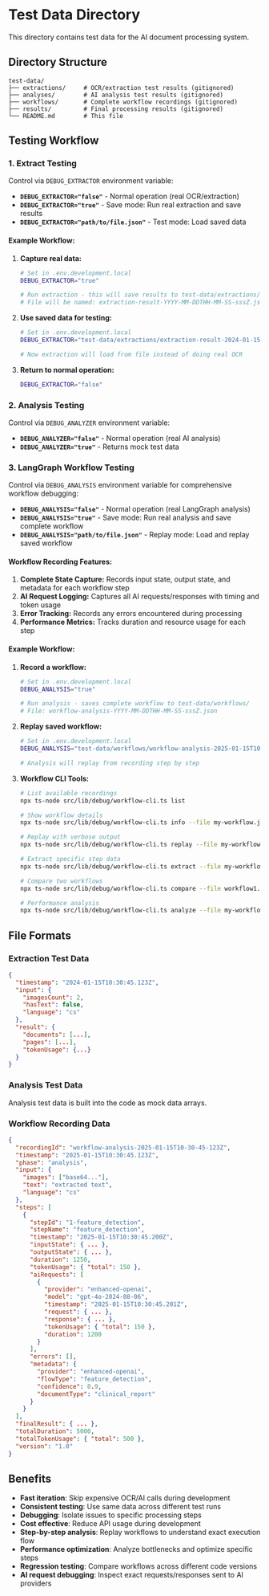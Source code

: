# Test Data Directory

This directory contains test data for the AI document processing system.

## Directory Structure

```
test-data/
├── extractions/     # OCR/extraction test results (gitignored)
├── analyses/        # AI analysis test results (gitignored)  
├── workflows/       # Complete workflow recordings (gitignored)
├── results/         # Final processing results (gitignored)
└── README.md        # This file
```

## Testing Workflow

### 1. Extract Testing

Control via `DEBUG_EXTRACTOR` environment variable:

- **`DEBUG_EXTRACTOR="false"`** - Normal operation (real OCR/extraction)
- **`DEBUG_EXTRACTOR="true"`** - Save mode: Run real extraction and save results
- **`DEBUG_EXTRACTOR="path/to/file.json"`** - Test mode: Load saved data

#### Example Workflow:

1. **Capture real data:**
   ```bash
   # Set in .env.development.local
   DEBUG_EXTRACTOR="true"
   
   # Run extraction - this will save results to test-data/extractions/
   # File will be named: extraction-result-YYYY-MM-DDTHH-MM-SS-sssZ.json
   ```

2. **Use saved data for testing:**
   ```bash
   # Set in .env.development.local  
   DEBUG_EXTRACTOR="test-data/extractions/extraction-result-2024-01-15T10-30-45-123Z.json"
   
   # Now extraction will load from file instead of doing real OCR
   ```

3. **Return to normal operation:**
   ```bash
   DEBUG_EXTRACTOR="false"
   ```

### 2. Analysis Testing

Control via `DEBUG_ANALYZER` environment variable:

- **`DEBUG_ANALYZER="false"`** - Normal operation (real AI analysis)
- **`DEBUG_ANALYZER="true"`** - Returns mock test data

### 3. LangGraph Workflow Testing

Control via `DEBUG_ANALYSIS` environment variable for comprehensive workflow debugging:

- **`DEBUG_ANALYSIS="false"`** - Normal operation (real LangGraph analysis)
- **`DEBUG_ANALYSIS="true"`** - Save mode: Run real analysis and save complete workflow
- **`DEBUG_ANALYSIS="path/to/file.json"`** - Replay mode: Load and replay saved workflow

#### Workflow Recording Features:

1. **Complete State Capture:** Records input state, output state, and metadata for each workflow step
2. **AI Request Logging:** Captures all AI requests/responses with timing and token usage
3. **Error Tracking:** Records any errors encountered during processing
4. **Performance Metrics:** Tracks duration and resource usage for each step

#### Example Workflow:

1. **Record a workflow:**
   ```bash
   # Set in .env.development.local
   DEBUG_ANALYSIS="true"
   
   # Run analysis - saves complete workflow to test-data/workflows/
   # File: workflow-analysis-YYYY-MM-DDTHH-MM-SS-sssZ.json
   ```

2. **Replay saved workflow:**
   ```bash
   # Set in .env.development.local  
   DEBUG_ANALYSIS="test-data/workflows/workflow-analysis-2025-01-15T10-30-45-123Z.json"
   
   # Analysis will replay from recording step by step
   ```

3. **Workflow CLI Tools:**
   ```bash
   # List available recordings
   npx ts-node src/lib/debug/workflow-cli.ts list
   
   # Show workflow details
   npx ts-node src/lib/debug/workflow-cli.ts info --file my-workflow.json
   
   # Replay with verbose output
   npx ts-node src/lib/debug/workflow-cli.ts replay --file my-workflow.json --verbose
   
   # Extract specific step data
   npx ts-node src/lib/debug/workflow-cli.ts extract --file my-workflow.json --step feature_detection
   
   # Compare two workflows
   npx ts-node src/lib/debug/workflow-cli.ts compare --file workflow1.json --compare workflow2.json
   
   # Performance analysis
   npx ts-node src/lib/debug/workflow-cli.ts analyze --file my-workflow.json
   ```

## File Formats

### Extraction Test Data

```json
{
  "timestamp": "2024-01-15T10:30:45.123Z",
  "input": {
    "imagesCount": 2,
    "hasText": false,
    "language": "cs"
  },
  "result": {
    "documents": [...],
    "pages": [...],
    "tokenUsage": {...}
  }
}
```

### Analysis Test Data

Analysis test data is built into the code as mock data arrays.

### Workflow Recording Data

```json
{
  "recordingId": "workflow-analysis-2025-01-15T10-30-45-123Z",
  "timestamp": "2025-01-15T10:30:45.123Z",
  "phase": "analysis",
  "input": {
    "images": ["base64..."],
    "text": "extracted text",
    "language": "cs"
  },
  "steps": [
    {
      "stepId": "1-feature_detection",
      "stepName": "feature_detection",
      "timestamp": "2025-01-15T10:30:45.200Z",
      "inputState": { ... },
      "outputState": { ... },
      "duration": 1250,
      "tokenUsage": { "total": 150 },
      "aiRequests": [
        {
          "provider": "enhanced-openai",
          "model": "gpt-4o-2024-08-06",
          "timestamp": "2025-01-15T10:30:45.201Z",
          "request": { ... },
          "response": { ... },
          "tokenUsage": { "total": 150 },
          "duration": 1200
        }
      ],
      "errors": [],
      "metadata": {
        "provider": "enhanced-openai",
        "flowType": "feature_detection",
        "confidence": 0.9,
        "documentType": "clinical_report"
      }
    }
  ],
  "finalResult": { ... },
  "totalDuration": 5000,
  "totalTokenUsage": { "total": 500 },
  "version": "1.0"
}
```

## Benefits

- **Fast iteration**: Skip expensive OCR/AI calls during development
- **Consistent testing**: Use same data across different test runs
- **Debugging**: Isolate issues to specific processing steps
- **Cost effective**: Reduce API usage during development
- **Step-by-step analysis**: Replay workflows to understand exact execution flow
- **Performance optimization**: Analyze bottlenecks and optimize specific steps
- **Regression testing**: Compare workflows across different code versions
- **AI request debugging**: Inspect exact requests/responses sent to AI providers